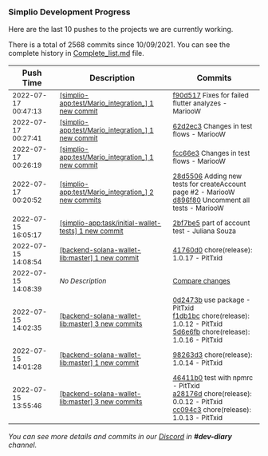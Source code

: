 
### Simplio Development Progress

Here are the last 10 pushes to the projects we are currently working.

There is a total of 2568 commits since 10/09/2021. You can see the complete history in
 [Complete_list.md](Complete_list.md) file.

| Push Time | Description | Commits |
| --- | --- | --- |
| <sub>2022-07-17 00:47:13</sub> | <sub>[[simplio-app:test/Mario\_integration\_] 1 new commit](https://github.com/SimplioOfficial/simplio-app/commit/f90d517389f87089b452bd5a07182f8ce021d8c3)</sub> | <sub>[f90d517](https://github.com/SimplioOfficial/simplio-app/commit/f90d517389f87089b452bd5a07182f8ce021d8c3) Fixes for failed flutter analyzes - MariooW</sub> |
| <sub>2022-07-17 00:27:41</sub> | <sub>[[simplio-app:test/Mario\_integration\_] 1 new commit](https://github.com/SimplioOfficial/simplio-app/commit/62d2ec3f8fddc0b5da57cb19aa9ddf5125734f38)</sub> | <sub>[62d2ec3](https://github.com/SimplioOfficial/simplio-app/commit/62d2ec3f8fddc0b5da57cb19aa9ddf5125734f38) Changes in test flows - MariooW</sub> |
| <sub>2022-07-17 00:26:19</sub> | <sub>[[simplio-app:test/Mario\_integration\_] 1 new commit](https://github.com/SimplioOfficial/simplio-app/commit/fcc66e3fe26d9c2e99a5509d019041cae1f3bba0)</sub> | <sub>[fcc66e3](https://github.com/SimplioOfficial/simplio-app/commit/fcc66e3fe26d9c2e99a5509d019041cae1f3bba0) Changes in test flows - MariooW</sub> |
| <sub>2022-07-17 00:20:52</sub> | <sub>[[simplio-app:test/Mario\_integration\_] 2 new commits](https://github.com/SimplioOfficial/simplio-app/compare/295b456a2f3e...d896f804b7e2)</sub> | <sub>[28d5506](https://github.com/SimplioOfficial/simplio-app/commit/28d5506530fe63dbad4f3156223f41757edc6aa9) Adding new tests for createAccount page #2 - MariooW<br>[d896f80](https://github.com/SimplioOfficial/simplio-app/commit/d896f804b7e29d0af3d2e7529aab594ec4e3ca95) Uncomment all tests - MariooW</sub> |
| <sub>2022-07-15 16:05:17</sub> | <sub>[[simplio-app:task/initial\-wallet\-tests] 1 new commit](https://github.com/SimplioOfficial/simplio-app/commit/2bf7be59d94f638fa041c45c0af75f3d9adafb1c)</sub> | <sub>[2bf7be5](https://github.com/SimplioOfficial/simplio-app/commit/2bf7be59d94f638fa041c45c0af75f3d9adafb1c) part of account test - Juliana Souza</sub> |
| <sub>2022-07-15 14:08:54</sub> | <sub>[[backend-solana-wallet-lib:master] 1 new commit](https://github.com/SimplioOfficial/backend-solana-wallet-lib/commit/41760d05f2db0d8ea80fccd8bf1ee374ea56f4c7)</sub> | <sub>[41760d0](https://github.com/SimplioOfficial/backend-solana-wallet-lib/commit/41760d05f2db0d8ea80fccd8bf1ee374ea56f4c7) chore(release): 1.0.17 - PitTxid</sub> |
| <sub>2022-07-15 14:08:39</sub> | <sub>_No Description_</sub> | <sub>[Compare changes](https://github.com/SimplioOfficial/backend-solana-wallet-lib/compare/5d6e6fbdf111...7d1a90e25cf6)</sub> |
| <sub>2022-07-15 14:02:35</sub> | <sub>[[backend-solana-wallet-lib:master] 3 new commits](https://github.com/SimplioOfficial/backend-solana-wallet-lib/compare/98263d35a3b2...5d6e6fbdf111)</sub> | <sub>[0d2473b](https://github.com/SimplioOfficial/backend-solana-wallet-lib/commit/0d2473b9193e01a144024a8c9ef41ce7d33005f9) use package - PitTxid<br>[f1db1bc](https://github.com/SimplioOfficial/backend-solana-wallet-lib/commit/f1db1bc2672d3498655ee6e0bd56fb2e30b51c75) chore(release): 1.0.12 - PitTxid<br>[5d6e6fb](https://github.com/SimplioOfficial/backend-solana-wallet-lib/commit/5d6e6fbdf111616d8a816c6b08775b1a445d9557) chore(release): 1.0.16 - PitTxid</sub> |
| <sub>2022-07-15 14:01:28</sub> | <sub>[[backend-solana-wallet-lib:master] 1 new commit](https://github.com/SimplioOfficial/backend-solana-wallet-lib/commit/98263d35a3b221ed59af208104a28354f915fe14)</sub> | <sub>[98263d3](https://github.com/SimplioOfficial/backend-solana-wallet-lib/commit/98263d35a3b221ed59af208104a28354f915fe14) chore(release): 1.0.14 - PitTxid</sub> |
| <sub>2022-07-15 13:55:46</sub> | <sub>[[backend-solana-wallet-lib:master] 3 new commits](https://github.com/SimplioOfficial/backend-solana-wallet-lib/compare/10c33085f4cf...cc094c338d0b)</sub> | <sub>[46411b0](https://github.com/SimplioOfficial/backend-solana-wallet-lib/commit/46411b09059038b9d8f700340936b37eaa12e783) test with npmrc - PitTxid<br>[a28176d](https://github.com/SimplioOfficial/backend-solana-wallet-lib/commit/a28176d122bd562ce5feca4aa316cc512a7bafff) chore(release): 0.0.12 - PitTxid<br>[cc094c3](https://github.com/SimplioOfficial/backend-solana-wallet-lib/commit/cc094c338d0b7a3e8743484f6a67e74a992a1617) chore(release): 1.0.13 - PitTxid</sub> |

_You can see more details and commits in our [Discord](https://discord.gg/aKhjuwZmdP) in **#dev-diary** channel._
